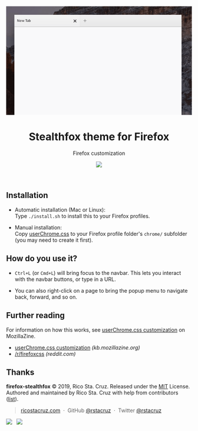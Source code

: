 <p align='center'>
<br><img src='./docs/demo.gif' width='520'><br>
</p>

<h1 align='center'>
Stealthfox theme for Firefox
</h1>

<p align='center'>
Firefox customization
</p>

<p align='center'>
<img src='https://img.shields.io/badge/build-pending-lightgrey.svg'>
</p>

<br>

## Installation

- Automatic installation (Mac or Linux): <br> Type `./install.sh` to install this to your Firefox profiles.

- Manual installation: <br> Copy [userChrome.css](./userChrome.css) to your Firefox profile folder's `chrome/` subfolder (you may need to create it first).

## How do you use it?

- `Ctrl+L` (or `Cmd+L`) will bring focus to the navbar. This lets you interact with the navbar buttons, or type in a URL.

- You can also right-click on a page to bring the popup menu to navigate back, forward, and so on.

## Further reading

For information on how this works, see [userChrome.css customization](http://kb.mozillazine.org/index.php?title=UserChrome.css&printable=yes) on MozillaZine.

- [userChrome.css customization](http://kb.mozillazine.org/index.php?title=UserChrome.css&printable=yes) _(kb.mozillazine.org)_
- [/r/firefoxcss](https://www.reddit.com/r/firefoxcss) _(reddit.com)_

## Thanks

**firefox-stealthfox** © 2019, Rico Sta. Cruz. Released under the [MIT] License.<br>
Authored and maintained by Rico Sta. Cruz with help from contributors ([list][contributors]).

> [ricostacruz.com](http://ricostacruz.com) &nbsp;&middot;&nbsp;
> GitHub [@rstacruz](https://github.com/rstacruz) &nbsp;&middot;&nbsp;
> Twitter [@rstacruz](https://twitter.com/rstacruz)

[![](https://img.shields.io/github/followers/rstacruz.svg?style=social&label=@rstacruz)](https://github.com/rstacruz) &nbsp;
[![](https://img.shields.io/twitter/follow/rstacruz.svg?style=social&label=@rstacruz)](https://twitter.com/rstacruz)

[MIT]: http://mit-license.org/
[contributors]: http://github.com/rstacruz/firefox-stealthfox/contributors
